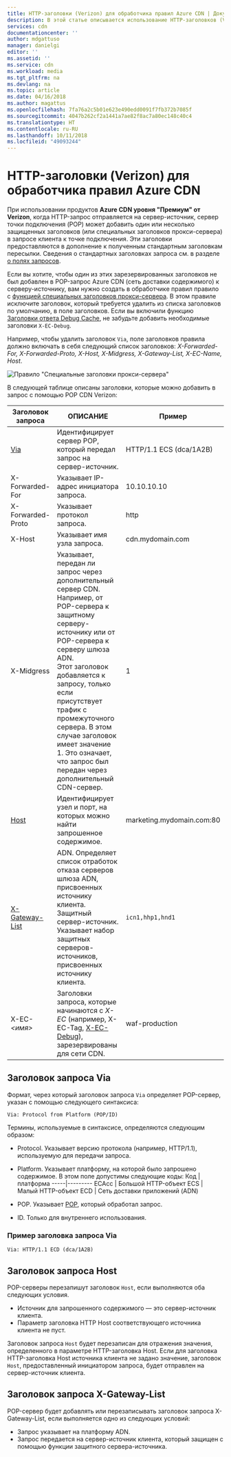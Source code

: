 ```yaml
---
title: HTTP-заголовки (Verizon) для обработчика правил Azure CDN | Документация Майкрософт
description: В этой статье описывается использование HTTP-заголовков (Verizon) с обработчиком правил Azure CDN.
services: cdn
documentationcenter: ''
author: mdgattuso
manager: danielgi
editor: ''
ms.assetid: ''
ms.service: cdn
ms.workload: media
ms.tgt_pltfrm: na
ms.devlang: na
ms.topic: article
ms.date: 04/16/2018
ms.author: magattus
ms.openlocfilehash: 7fa76a2c5b01e623e490edd0091f7fb372b7085f
ms.sourcegitcommit: 4047b262cf2a1441a7ae82f8ac7a80ec148c40c4
ms.translationtype: HT
ms.contentlocale: ru-RU
ms.lasthandoff: 10/11/2018
ms.locfileid: "49093244"
---
```

# <a name="verizon-specific-http-headers-for-azure-cdn-rules-engine"></a>HTTP-заголовки (Verizon) для обработчика правил Azure CDN

При использовании продуктов **Azure CDN уровня "Премиум" от Verizon**, когда HTTP-запрос отправляется на сервер-источник, сервер точки подключения (POP) может добавить один или несколько защищенных заголовков (или специальных заголовков прокси-сервера) в запросе клиента к точке подключения. Эти заголовки предоставляются в дополнение к полученным стандартным заголовкам пересылки. Сведения о стандартных заголовках запроса см. в разделе [о полях запросов](https://en.wikipedia.org/wiki/List_of_HTTP_header_fields#Request_fields).

Если вы хотите, чтобы один из этих зарезервированных заголовков не был добавлен в POP-запрос Azure CDN (сеть доставки содержимого) к серверу-источнику, вам нужно создать в обработчике правил правило с [функцией специальных заголовков прокси-сервера](cdn-rules-engine-reference-features.md#proxy-special-headers). В этом правиле исключите заголовок, который требуется удалить из списка заголовков по умолчанию, в поле заголовков. Если вы включили функцию [Заголовки ответа Debug Cache](cdn-rules-engine-reference-features.md#debug-cache-response-headers), не забудьте добавить необходимые заголовки `X-EC-Debug`. 

Например, чтобы удалить заголовок `Via`, поле заголовков правила должно включать в себя следующий список заголовков: *X-Forwarded-For, X-Forwarded-Proto, X-Host, X-Midgress, X-Gateway-List, X-EC-Name, Host*. 

![Правило "Специальные заголовки прокси-сервера"](./media/cdn-http-headers/cdn-proxy-special-header-rule.png)

В следующей таблице описаны заголовки, которые можно добавить в запрос с помощью POP CDN Verizon:

Заголовок запроса | ОПИСАНИЕ | Пример
---------------|-------------|--------
[Via](#via-request-header) | Идентифицирует сервер POP, который передал запрос на сервер-источник. | HTTP/1.1 ECS (dca/1A2B)
X-Forwarded-For | Указывает IP-адрес инициатора запроса.| 10.10.10.10
X-Forwarded-Proto | Указывает протокол запроса. | http
X-Host | Указывает имя узла запроса. | cdn.mydomain.com
X-Midgress | Указывает, передан ли запрос через дополнительный сервер CDN. Например, от POP-сервера к защитному серверу-источнику или от POP-сервера к серверу шлюза ADN. <br />Этот заголовок добавляется к запросу, только если присутствует трафик с промежуточного сервера. В этом случае заголовок имеет значение 1. Это означает, что запрос был передан через дополнительный CDN-сервер.| 1
[Host](#host-request-header) | Идентифицирует узел и порт, на которых можно найти запрошенное содержимое. | marketing.mydomain.com:80
[X-Gateway-List](#x-gateway-list-request-header) | ADN. Определяет список отработок отказа серверов шлюза ADN, присвоенных источнику клиента. <br />Защитный сервер-источник. Указывает набор защитных серверов-источников, присвоенных источнику клиента. | `icn1,hhp1,hnd1`
X-EC-_&lt;имя&gt;_ | Заголовки запроса, которые начинаются с *X-EC* (например, X-EC-Tag, [X-EC-Debug](cdn-http-debug-headers.md)), зарезервированы для сети CDN.| waf-production

## <a name="via-request-header"></a>Заголовок запроса Via
Формат, через который заголовок запроса `Via` определяет POP-сервер, указан с помощью следующего синтаксиса:

`Via: Protocol from Platform (POP/ID)` 

Термины, используемые в синтаксисе, определяются следующим образом:
- Protocol. Указывает версию протокола (например, HTTP/1.1), используемую для передачи запроса. 

- Platform. Указывает платформу, на которой было запрошено содержимое. В этом поле допустимы следующие коды: 
    Код | платформа
    -----|---------
    ECAcc | Большой HTTP-объект
    ECS   | Малый HTTP-объект
    ECD   | Сеть доставки приложений (ADN)

- POP. Указывает [POP](cdn-pop-abbreviations.md), который обработал запрос. 

- ID. Только для внутреннего использования.

### <a name="example-via-request-header"></a>Пример заголовка запроса Via

`Via: HTTP/1.1 ECD (dca/1A2B)`

## <a name="host-request-header"></a>Заголовок запроса Host
POP-серверы перезапишут заголовок `Host`, если выполняются оба следующих условия.
- Источник для запрошенного содержимого — это сервер-источник клиента.
- Параметр заголовка HTTP Host соответствующего источника клиента не пуст.

Заголовок запроса `Host` будет перезаписан для отражения значения, определенного в параметре HTTP-заголовка Host.
Если для заголовка HTTP-заголовка Host источника клиента не задано значение, заголовок `Host`, предоставленный инициатором запроса, будет отправлен на сервер-источник клиента.

## <a name="x-gateway-list-request-header"></a>Заголовок запроса X-Gateway-List
POP-сервер будет добавлять или перезаписывать заголовок запроса X-Gateway-List, если выполняется одно из следующих условий:
- Запрос указывает на платформу ADN.
- Запрос передается на сервер-источник клиента, который защищен с помощью функции защитного сервера-источника.

